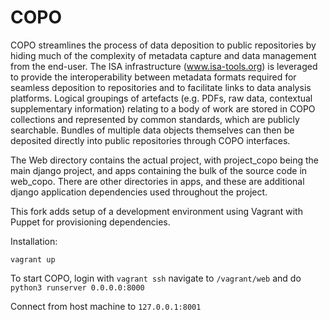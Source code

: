 COPO
====

COPO streamlines the process of data deposition to public repositories by hiding much of the complexity of metadata capture and data management from the end-user. The ISA infrastructure (www.isa-tools.org) is leveraged to provide the interoperability between metadata formats required for seamless deposition to repositories and to facilitate links to data analysis platforms. Logical groupings of artefacts (e.g. PDFs, raw data, contextual supplementary information) relating to a body of work are stored in COPO collections and represented by common standards, which are publicly searchable. Bundles of multiple data objects themselves can then be deposited directly into public repositories through COPO interfaces.

The Web directory contains the actual project, with project_copo being the main django project, and apps containing the bulk of the source code in web_copo. There are other directories in apps, and these are additional django application dependencies used throughout the project.

This fork adds setup of a development environment using Vagrant with Puppet for provisioning dependencies.

Installation:

`vagrant up`

To start COPO, login with `vagrant ssh` navigate to `/vagrant/web` and do `python3 runserver 0.0.0.0:8000`

Connect from host machine to `127.0.0.1:8001`

